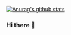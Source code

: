 [![Anurag's github stats](https://github-readme-stats.vercel.app/api?username=lucasrafaldini)](https://github.com/anuraghazra/github-readme-stats)

### Hi there 👋

<!--
**lucasrafaldini/lucasrafaldini** is a ✨ _special_ ✨ repository because its `README.md` (this file) appears on your GitHub profile.

Here are some ideas to get you started:

- 🔭 I’m currently working on ...
- 🌱 I’m currently learning ...
- 👯 I’m looking to collaborate on ...
- 🤔 I’m looking for help with ...
- 💬 Ask me about ...
- 📫 How to reach me: ...
- 😄 Pronouns: ...
- ⚡ Fun fact: ...
-->
